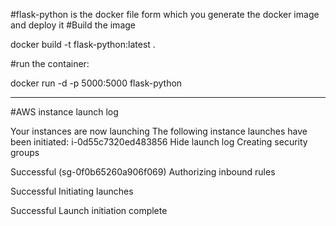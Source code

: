 #flask-python is the docker file form which you generate the docker image and deploy it
#Build the image

docker build -t flask-python:latest .

#run the container:

docker run -d -p 5000:5000 flask-python
      
      
      
     
     
***********************************

#AWS instance launch log

Your instances are now launching
The following instance launches have been initiated: i-0d55c7320ed483856 Hide launch log
Creating security groups
 
Successful (sg-0f0b65260a906f069)
Authorizing inbound rules
 
Successful
Initiating launches
 
Successful
Launch initiation complete
